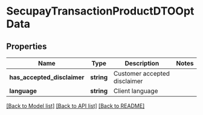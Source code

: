 # SecupayTransactionProductDTOOptData

## Properties
Name | Type | Description | Notes
------------ | ------------- | ------------- | -------------
**has_accepted_disclaimer** | **string** | Customer accepted disclaimer | 
**language** | **string** | Client language | 

[[Back to Model list]](../README.md#documentation-for-models) [[Back to API list]](../README.md#documentation-for-api-endpoints) [[Back to README]](../../README.md)


